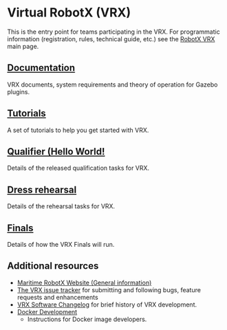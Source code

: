 # Virtual RobotX (VRX)

This is the entry point for teams participating in the VRX.  For programmatic information (registration, rules, technical guide, etc.) see the [RobotX VRX]( https://www.robotx.org/index.php/about/about-virtual-robotx) main page.

## [Documentation](https://bitbucket.org/osrf/vrx/wiki/documentation)
VRX documents, system requirements and theory of operation for Gazebo plugins. 

## [Tutorials](https://bitbucket.org/osrf/vrx/wiki/tutorials)
A set of tutorials to help you get started with VRX.

## [Qualifier (Hello World!](https://bitbucket.org/osrf/vrx/wiki/events/19/qualifier)
Details of the released qualification tasks for VRX.

## [Dress rehearsal](https://bitbucket.org/osrf/vrx/wiki/events/19/dress_rehearsal)
Details of the rehearsal tasks for VRX.

## [Finals](https://bitbucket.org/osrf/vrx/wiki/events/19/finals)
Details of how the VRX Finals will run.

## Additional resources

 * [Maritime RobotX Website (General information)](https://www.robotx.org/)
 * [The VRX issue tracker](https://bitbucket.org/osrf/vrx/issues?status=new&status=open) for submitting and following bugs, feature requests and enhancements
 * [VRX Software Changelog](https://bitbucket.org/osrf/vrx/src/default/Changelog.md) for brief history of VRX development.
 * [Docker Development](https://bitbucket.org/osrf/vrx/wiki/documentation/Docker%20Development)
    * Instructions for Docker image developers.